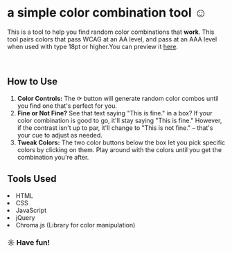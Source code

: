 <h1>a simple color combination tool ☺︎</h1>
  
  <p>This is a tool to help you find random color combinations that <strong>work</strong>. This tool pairs colors that pass WCAG at an AA level, and pass at an AAA level when used with type 18pt or higher.You can preview it <a href="https://ladnur.github.io/color-combination-tool/colorgenerator.html">here</a>.</p>
  <br>
  
  <h2>How to Use</h2>
  <ol>
    <li><strong>Color Controls:</strong> The ⟳ button will generate random color combos until you find one that's perfect for you.</li>
    <li><strong>Fine or Not Fine?</strong> See that text saying "This is fine." in a box? If your color combination is good to go, it'll stay saying "This is fine." However, if the contrast isn't up to par, it'll change to "This is not fine." – that's your cue to adjust as needed.</li>
    <li><strong>Tweak Colors:</strong> The two color buttons below the box let you pick specific colors by clicking on them. Play around with the colors until you get the combination you're after.</li>
  </ol>
<h2>Tools Used</h2>
<li>HTML</li>
<li>CSS</li>
<li>JavaScript</li>
<li>jQuery</li>
<li>Chroma.js (Library for color manipulation)</li>

  <h3>☼ Have fun!</h3>
